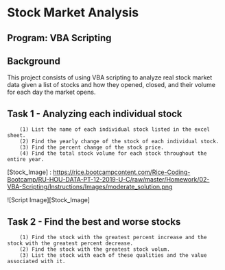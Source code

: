 # Stock Market Analysis 

## Program: VBA Scripting 

## Background 

This project consists of using VBA scripting to analyze real stock market data given a list of stocks and how they opened, closed, and their volume for each day the market opens. 

## Task 1 - Analyzing each individual stock 

        (1) List the name of each individual stock listed in the excel sheet. 
        (2) Find the yearly change of the stock of each individual stock. 
        (3) Find the percent change of the stock price. 
        (4) Find the total stock volume for each stock throughout the entire year. 
        
[Stock_Image] : https://rice.bootcampcontent.com/Rice-Coding-Bootcamp/RU-HOU-DATA-PT-12-2019-U-C/raw/master/Homework/02-VBA-Scripting/Instructions/Images/moderate_solution.png

![Script Image][Stock_Image]
        
## Task 2 - Find the best and worse stocks 

        (1) Find the stock with the greatest percent increase and the stock with the greatest percent decrease. 
        (2) Find the stock with the greatest stock volum. 
        (3) List the stock with each of these qualities and the value associated with it. 
